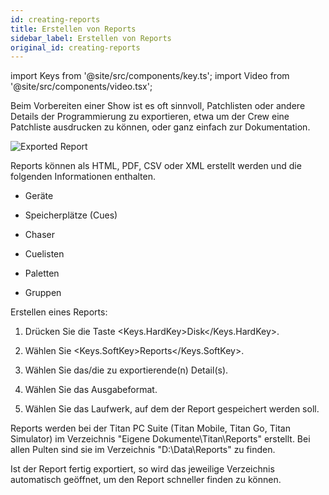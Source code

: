 ```yaml
---
id: creating-reports
title: Erstellen von Reports
sidebar_label: Erstellen von Reports
original_id: creating-reports
---
```


import Keys from '@site/src/components/key.ts';
import Video from '@site/src/components/video.tsx';

Beim Vorbereiten einer Show ist es oft sinnvoll, Patchlisten oder andere
Details der Programmierung zu exportieren, etwa um der Crew eine
Patchliste ausdrucken zu können, oder ganz einfach zur Dokumentation.

![Exported Report](/docs/images/Exported-Report.png)

Reports können als HTML, PDF, CSV oder XML erstellt werden und die
folgenden Informationen enthalten.

-   Geräte

-   Speicherplätze (Cues)

-   Chaser

-   Cuelisten

-   Paletten

-   Gruppen

Erstellen eines Reports:

1.  Drücken Sie die Taste <Keys.HardKey>Disk</Keys.HardKey>.

2.  Wählen Sie <Keys.SoftKey>Reports</Keys.SoftKey>.

3.  Wählen Sie das/die zu exportierende(n) Detail(s).

4.  Wählen Sie das Ausgabeformat.

5.  Wählen Sie das Laufwerk, auf dem der Report gespeichert werden soll.

Reports werden bei der Titan PC Suite (Titan Mobile, Titan Go, Titan
Simulator) im Verzeichnis "Eigene Dokumente\\Titan\\Reports" erstellt. Bei
allen Pulten sind sie im Verzeichnis "D:\\Data\\Reports" zu finden.

Ist der Report fertig exportiert, so wird das jeweilige Verzeichnis
automatisch geöffnet, um den Report schneller finden zu können.

